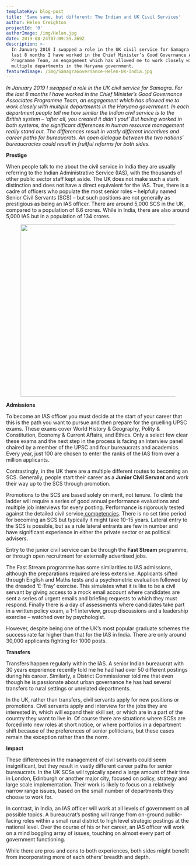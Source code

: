 ```yaml
---
templateKey: blog-post
title: 'Same same, but different: The Indian and UK Civil Services'
author: Helen Creighton
projectId: '0'
authorImage: /img/Helan.jpg
date: 2019-08-24T07:09:59.369Z
description: >-
  In January 2019 I swapped a role in the UK civil service for Samagra. For the
  last 8 months I have worked in the Chief Minister’s Good Governance Associates
  Programme Team, an engagement which has allowed me to work closely with
  multiple departments in the Haryana government.
featuredimage: /img/SamagraGovernance-Helen-UK-India.jpg
---
```

<p class='has-drop-cap'><em>In January 2019 I swapped a role in the UK civil service for Samagra. For the last 8 months I have worked in the Chief Minister&rsquo;s Good Governance Associates Programme Team, an engagement which has allowed me to work closely with multiple departments in the Haryana government. In each department people tell me how similar the Indian civil service is to the British system &ndash; &lsquo;after all, you created it didn&rsquo;t you!&rsquo; But having worked in both systems, the significant differences in human resource management really stand out. The differences result in vastly different incentives and career paths for bureaucrats. An open dialogue between the two nations&rsquo; bureaucracies could result in fruitful reforms for both sides.</em></p><p><strong>Prestige</strong></p><p>When people talk to me about the civil service in India they are usually referring to the Indian Administrative Service (IAS), with the thousands of other public sector staff kept aside. The UK does not make such a stark distinction and does not have a direct equivalent for the IAS. True, there is a cadre of officers who populate the most senior roles &ndash; helpfully named Senior Civil Servants (SCS) &ndash; but such positions are not generally as prestigious as being an IAS officer. There are around 5,000 SCS in the UK, compared to a population of 6.6 crores. While in India, there are also around 5,000 IAS but in a population of 134 crores.</p><div class='wp-block-image'><figure class='aligncenter is-resized'><img class='wp-image-383' src='http://samagragovernance.in/blog/wp-content/uploads/2019/08/SamagraBlog_Helen-1012x1024.png' sizes='(max-width: 466px) 100vw, 466px' srcset='http://samagragovernance.in/blog/wp-content/uploads/2019/08/SamagraBlog_Helen-1012x1024.png 1012w, http://samagragovernance.in/blog/wp-content/uploads/2019/08/SamagraBlog_Helen-297x300.png 297w, http://samagragovernance.in/blog/wp-content/uploads/2019/08/SamagraBlog_Helen-768x777.png 768w, http://samagragovernance.in/blog/wp-content/uploads/2019/08/SamagraBlog_Helen.png 1026w' alt='' width='466' height='471' /></figure></div><p><strong>Admissions&nbsp;</strong></p><p>To become an IAS officer you must decide at the start of your career that this is the path you want to pursue and then prepare for the gruelling UPSC exams. These exams cover World History &amp; Geography, Polity &amp; Constitution, Economy &amp; Current Affairs, and Ethics. Only a select few clear these exams and the next step in the process is facing an interview panel chaired by a member of the UPSC and four bureaucrats and academics. Every year, just 100 are chosen to enter the ranks of the IAS from over a million applicants.&nbsp;</p><p>Contrastingly, in the UK there are a multiple different routes to becoming an SCS. Generally, people start their career as a&nbsp;<strong>Junior Civil Servant</strong>&nbsp;and work their way up to the SCS through promotion.&nbsp;</p><p>Promotions to the SCS are based solely on merit, not tenure. To climb the ladder will require a series of good annual performance evaluations and multiple job interviews for every posting. Performance is rigorously tested against the detailed civil service<a href='https://assets.publishing.service.gov.uk/government/uploads/system/uploads/attachment_data/file/436073/cscf_fulla4potrait_2013-2017_v2d.pdf'>&nbsp;competencies</a>. There is no set time period for becoming an SCS but typically it might take 10-15 years. Lateral entry to the SCS is possible, but as a rule lateral entrants are few in number and have significant experience in either the private sector or as political advisers.</p><p>Entry to the junior civil service can be through the&nbsp;<strong>Fast Stream</strong>&nbsp;programme, or through open recruitment for externally advertised jobs.&nbsp;</p><p>The Fast Stream programme has some similarities to IAS admissions, although the preparations required are less extensive. Applicants sifted through English and Maths tests and a psychometric evaluation followed by the dreaded &lsquo;E-Tray&rsquo; exercise. This simulates what it is like to be a civil servant by giving access to a mock email account where candidates are sent a series of urgent emails and briefing requests to which they must respond. Finally there is a day of assessments where candidates take part in a written policy exam, a 1-1 interview, group discussions and a leadership exercise &ndash; watched over by psychologist.&nbsp;</p><p>However, despite being one of the UK&rsquo;s most popular graduate schemes the success rate far higher than that for the IAS in India. There are only around 30,000 applicants fighting for 1000 posts.</p><p><strong>Transfers</strong></p><p>Transfers happen regularly within the IAS. A senior Indian bureaucrat with 30 years experience recently told me he had had over 50 different postings during his career. Similarly, a District Commissioner told me that even though he is passionate about urban governance he has had several transfers to rural settings or unrelated departments.</p><p>In the UK, rather than transfers, civil servants apply for new positions or promotions. Civil servants apply and interview for the jobs they are interested in, which will expand their skill set, or which are in a part of the country they want to live in. Of course there are situations where SCSs are forced into new roles at short notice, or where portfolios in a department shift because of the preferences of senior politicians, but these cases remain the exception rather than the norm.&nbsp;</p><p><strong>Impact</strong></p><p>These differences in the management of civil servants could seem insignificant, but they result in vastly different career paths for senior bureaucrats. In the UK SCSs will typically spend a large amount of their time in London, Edinburgh or another major city, focused on policy, strategy and large scale implementation. Their work is likely to focus on a relatively narrow range issues, based on the small number of departments they choose to work for.&nbsp;</p><p>In contrast, in India, an IAS officer will work at all levels of government on all possible topics. A bureaucrat&rsquo;s posting will range from on-ground public-facing roles within a small rural district to high level strategic postings at the national level. Over the course of his or her career, an IAS officer will work on a mind boggling array of issues, touching on almost every part of government functioning.&nbsp;</p><p>While there are pros and cons to both experiences, both sides might benefit from incorporating more of each others&rsquo; breadth and depth.</p>
